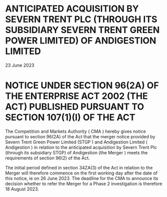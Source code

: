 # ANTICIPATED ACQUISITION BY SEVERN TRENT PLC (THROUGH ITS SUBSIDIARY SEVERN TRENT GREEN POWER LIMITED) OF ANDIGESTION LIMITED

23 June 2023

# NOTICE UNDER SECTION 96(2A) OF THE ENTERPRISE ACT 2002 (THE ACT) PUBLISHED PURSUANT TO SECTION 107(1)(I) OF THE ACT

The Competition and Markets Authority ( CMA ) hereby gives notice pursuant to section 96(2A) of the Act that the merger notice provided by Severn Trent Green Power Limited (STGP ) and Andigestion Limited ( Andigestion ) in relation to the anticipated acquisition by Severn Trent Plc (through its subsidiary STGP) of Andigestion (the Merger ) meets the requirements of section 96(2) of the Act.

The initial period defined in section 34ZA(3) of the Act in relation to the Merger will therefore commence on the first working day after the date of this notice, ie on 26 June 2023. The deadline for the CMA to announce its decision whether to refer the Merger for a Phase 2 investigation is therefore 18 August 2023.